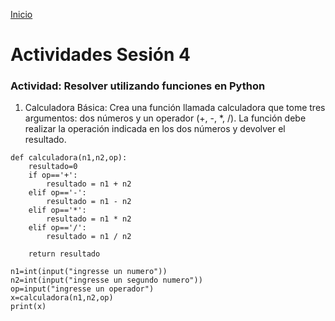 <!-- No borrar o modificar -->
[Inicio](./index.md)

# Actividades Sesión 4

### Actividad: Resolver utilizando funciones en Python

1. Calculadora Básica: Crea una función llamada calculadora que tome tres argumentos: dos números y un operador (+, -, *, /). La función debe realizar la operación indicada en los dos números y devolver el resultado.

```
def calculadora(n1,n2,op):
    resultado=0
    if op=='+':
        resultado = n1 + n2
    elif op=='-':
        resultado = n1 - n2
    elif op=='*':
        resultado = n1 * n2
    elif op=='/':
        resultado = n1 / n2 
        
    return resultado 

n1=int(input("ingresse un numero"))                  
n2=int(input("ingresse un segundo numero"))                  
op=input("ingresse un operador")                 
x=calculadora(n1,n2,op)  
print(x)
```







